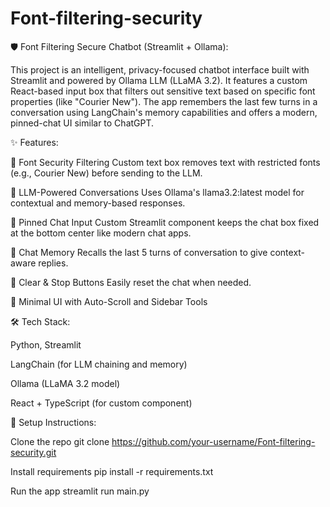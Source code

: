# Font-filtering-security

🛡️ Font Filtering Secure Chatbot (Streamlit + Ollama):

This project is an intelligent, privacy-focused chatbot interface built with Streamlit and powered by Ollama LLM (LLaMA 3.2). It features a custom React-based input box that filters out sensitive text based on specific font properties (like "Courier New"). The app remembers the last few turns in a conversation using LangChain's memory capabilities and offers a modern, pinned-chat UI similar to ChatGPT.

✨ Features:

🔐 Font Security Filtering
Custom text box removes text with restricted fonts (e.g., Courier New) before sending to the LLM.

🤖 LLM-Powered Conversations
Uses Ollama's llama3.2:latest model for contextual and memory-based responses.

📌 Pinned Chat Input
Custom Streamlit component keeps the chat box fixed at the bottom center like modern chat apps.

🧠 Chat Memory
Recalls the last 5 turns of conversation to give context-aware replies.

🧼 Clear & Stop Buttons
Easily reset the chat when needed.

🎨 Minimal UI with Auto-Scroll and Sidebar Tools

🛠️ Tech Stack:

Python, Streamlit

LangChain (for LLM chaining and memory)

Ollama (LLaMA 3.2 model)

React + TypeScript (for custom component)

🔧 Setup Instructions:

Clone the repo
git clone https://github.com/your-username/Font-filtering-security.git

Install requirements
pip install -r requirements.txt

Run the app
streamlit run main.py
